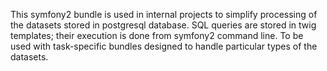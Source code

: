 This symfony2 bundle is used in internal projects to simplify processing of the datasets stored in postgresql database. SQL queries are stored in twig templates; their execution is done from symfony2 command line. To be used with task-specific bundles designed to handle particular types of the datasets.